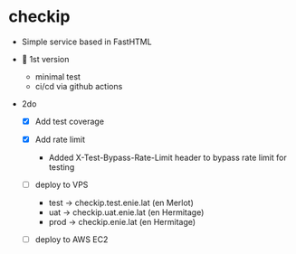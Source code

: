 # checkip

- Simple service based in FastHTML

- 🚀 1st version
    - minimal test
    - ci/cd via github actions

- 2do
    - [x] Add test coverage

    - [x] Add rate limit
        - Added X-Test-Bypass-Rate-Limit header to bypass rate limit for testing

    - [ ] deploy to VPS 
        - test -> checkip.test.enie.lat (en Merlot)
        - uat -> checkip.uat.enie.lat (en Hermitage)
        - prod -> checkip.enie.lat (en Hermitage)

    - [ ] deploy to AWS EC2